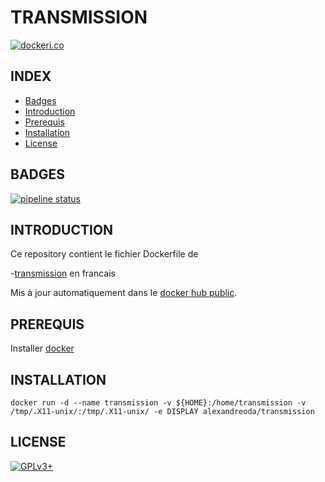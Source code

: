 # TRANSMISSION

[![dockeri.co](https://dockeri.co/image/alexandreoda/transmission)](https://hub.docker.com/r/alexandreoda/transmission)


## INDEX

- [Badges](#BADGES)
- [Introduction](#INTRODUCTION)
- [Prerequis](#PREREQUIS)
- [Installation](#INSTALLATION)
- [License](#LICENSE)


## BADGES

[![pipeline status](https://gitlab.com/oda-alexandre/transmission/badges/master/pipeline.svg)](https://gitlab.com/oda-alexandre/transmission/commits/master)


## INTRODUCTION

Ce repository contient le fichier Dockerfile de

-[transmission](https://transmissionbt.com) en francais

Mis à jour automatiquement dans le [docker hub public](https://hub.docker.com/r/alexandreoda/transmission/).


## PREREQUIS

Installer [docker](https://www.docker.com)


## INSTALLATION

```
docker run -d --name transmission -v ${HOME}:/home/transmission -v /tmp/.X11-unix/:/tmp/.X11-unix/ -e DISPLAY alexandreoda/transmission
```


## LICENSE

[![GPLv3+](http://gplv3.fsf.org/gplv3-127x51.png)](https://github.com/oda-alexandre/transmission/blob/master/LICENSE)
